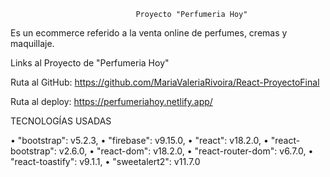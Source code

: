                                 Proyecto "Perfumeria Hoy"


Es un ecommerce referido a la venta online de perfumes, cremas y maquillaje.



Links al Proyecto de "Perfumeria Hoy"

Ruta al GitHub:
https://github.com/MariaValeriaRivoira/React-ProyectoFinal

Ruta al deploy:
https://perfumeriahoy.netlify.app/




TECNOLOGÍAS USADAS

•	"bootstrap": v5.2.3,
•	"firebase": v9.15.0,
•	"react": v18.2.0,
•	"react-bootstrap": v2.6.0,
•	"react-dom": v18.2.0,
•	"react-router-dom": v6.7.0,
•	"react-toastify": v9.1.1,
•	"sweetalert2": v11.7.0

